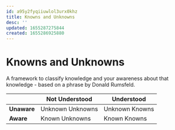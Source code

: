 ```yaml
---
id: a95y2fyqiiuwlol3urx0khz
title: Knowns and Unknowns
desc: ''
updated: 1655287275844
created: 1655286925880
---
```


# Knowns and Unknowns

A framework to classify knowledge and your awareness about that knowledge - based on a phrase by Donald Rumsfeld.

|             | Not Understood   | Understood     |
|-------------|------------------|----------------|
| **Unaware** | Unknown Unknowns | Unknown Knowns |
| **Aware**   | Known Unknowns   | Known Knowns   |

